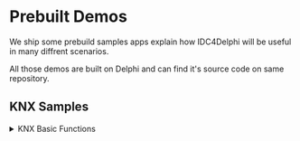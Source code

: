 # Prebuilt Demos

We ship some prebuild samples apps explain how IDC4Delphi will be useful in many diffrent scenarios.

All those demos are built on Delphi and can find it's source code on same repository.

## KNX Samples

<details>

<summary>KNX Basic Functions</summary>

Demostration how to use KNX driver in low level and most fast way.

<mark style="color:orange;">Demo functions:</mark>&#x20;

* Auto discovery KNX IP device.
* Connect to the device.
* Write group address values KNX telegrams (raw values).
* Read group address values KNX telegrams (raw values).

<mark style="color:orange;">Source code:</mark> [Github](https://github.com/IoTBench-org/IDC4Delphi/tree/afa121a0eafc32d921d745996970786e7c9fa873/src/Examples/KNX/Basic%20Functions)

<mark style="color:orange;">Download exe:</mark> [Github](https://github.com/IoTBench-org/IDC4Delphi/blob/afa121a0eafc32d921d745996970786e7c9fa873/src/Examples/Bin/KNX\_BasicFunctions.exe)

<img src=".gitbook/assets/image.png" alt="" data-size="original">

</details>
